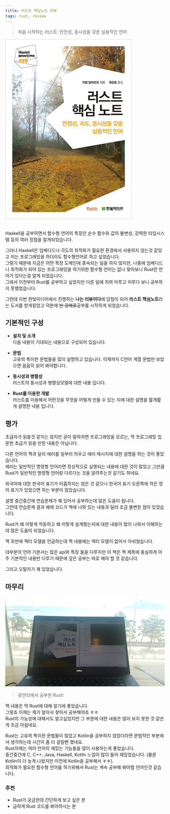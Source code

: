 ```yaml
---
title: 러스트 핵심노트 리뷰
tags: rust, review
---
```


> 처음 시작하는 러스트: 안전성, 동시성을 갖춘 실용적인 언어

![](../images/2017-04-15-rust.jpg)

<br>
Haskell을 공부하면서 함수형 언어의 특징인 순수 함수와 값의 불변성, 강력한 타입시스템 등의 여러 장점을 알게되었습니다. 

그러나 Haskell은 임베디드나 극도의 최적화가 필요한 환경에서 사용하지 않는것 같았고 저는 프로그래밍을 하더라도 함수형언어로 하고 싶었습니다.  
그렇기 때문에 지금은 어떤 특정 도메인에 종속되는 일을 하지 않지만, 나중에 임베디드나 최적화가 되어 있는 프로그래밍을 하기위한 함수형 언어는 없나 찾아보니 Rust란 언어가 있다는걸 알게 되었습니다.  
그래서 이전부터 Rust를 공부하고 싶었지만 다른 일에 치여 미루고 미루다 보니 공부하지 못했었습니다.  

그런데 이번 한빛미디어에서 진행하는 **나는 리뷰어다**에 당첨이 되어 **러스트 핵심노트**라는 도서를 받게됬었고 덕분에 ~~반 강제로~~공부를 시작하게 되었습니다.

## 기본적인 구성

* **설치 및 소개**  
  다음 내용이 기대되는 내용으로 구성되어 있습니다.

* **문법**  
  고유의 특이한 문법들을 많이 설명하고 있습니다.
  이제까지 C언어 계열 문법만 보았으면 꼼꼼히 읽어 봐야합니다.

* **동시성과 병렬성**  
  러스트의 동시성과 병렬성모델에 대한 내용 입니다.

* **Rust를 이용한 개발**  
  러스트를 이용해서 어떤것을 무엇을 어떻게 만들 수 있는 지에 대한 설명을 짧게짧게 설명한 내용 입니다.

## 평가

초급자가 읽을것 같지는 않지만 굳이 말하자면 프로그래밍을 모르는, 막 프로그래밍 입문한 초급가 읽을 만한 내용은 아닙니다.

다른 언어의 책과 달리 에러를 일부러 띄우고 에러 메시지에 대한 설명을 하는 것이 좋았습니다.  
에러는 일반적인 명령형 언어라면 정상적으로 실행되는 내용에 대한 것이 많았고 그만큼 Rust가 일반적인 명령형 언어랑 다르다는 것을 알려주는것 같기도 하네요.

외국어에 대한 한국어 표기가 미흡하지는 않은 것 같으나 한국어 표기 오른쪽에 작은 영어 표기가 있었으면 하는 부분이 많았습니다. 

설명 중간중간에 연습문제가 꽤 있어서 공부하는데 많은 도움이 됩니다.  
그런데 연습문제 결과 예제 코드가 책에 나와 있는 내용과 달라 조금 불변한 점이 있었습니다.

Rust가 왜 이렇게 작동하고 왜 이렇게 설계했는지에 대한 내용이 많이 나와서 이해하는데 많은 도움이 되었습니다.

책 초반에 엑터 모델을 언급하는데 책 내용에는 엑터 모델이 없어서 아쉬웠습니다.  

대부분의 언어 기본서는 많은 api와 특징 들을 다루지만 이 책은 책 제목에 충실하게 아주 기본적인 내용만 다루기 때문에 깊은 공부는 따로 해야 할 것 같습니다.

그리고 오탈자가 꽤 있었습니다.

## 마무리

![](../images/2017-04-15-rust-study.jpg)

> 광안리에서 공부한 Rust!

책 내용은 딱 Rust에 대해 알기에 좋았습니다.  
그렇죠 이제는 제가 알아서 찾아서 공부해야죠 ㅎㅎ  
Rust의 가능성에 대해서도 알고싶었지만 그 부분에 대한 내용은 많이 보지 못한 것 같은게 조금 아쉽네요.

Rust는 고유의 특이한 문법들이 많았고 Kotlin을 공부하지 않았더라면 문법적인 부분에서 생각하는데 시간이 좀 더 걸릴뻔 했네요.  
Rust자체는 여러 언어의 재밌는 기능들을 많이 사용하는게 좋았습니다.  
중간중간에 C, C++, Java, Haskell, Kotiln 느낌이 많이 들어 재밌었습니다. (물론 Kotlin이 더 늦게 나왔지만 이전에 Kotlin을 공부해서 ㅎㅎ).  
최적화가 필요한 함수형 언어를 하기위해서 Rust는 계속 공부해 봐야할 언어인것 같습니다.

### 추천

* Rust가 궁금한데 간단하게 보고 싶은 분
* 급하게 Rust 코드를 봐야하시는 분
